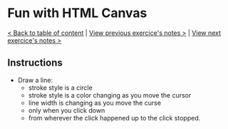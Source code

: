 # Fun with HTML Canvas

[< Back to table of content](../README.md) |
[View previous exercice's notes >](../07-Array.Cardio.Day.2/Notes.md) |
[View next exercice's notes >](../09-Dev.Tools.Domination/Notes.md)

## Instructions

- Draw a line:
  - stroke style is a circle
  - stroke style is a color changing as you move the cursor
  - line width is changing as you move the curse
  - only when you click down
  - from wherever the click happened up to the click stopped.

